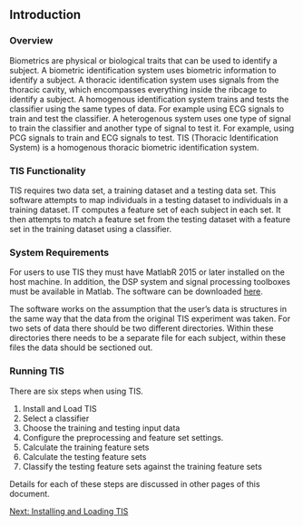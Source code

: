 ## Introduction 

### Overview
	
Biometrics are physical or biological traits that can be used to identify a subject. A biometric identification system uses biometric information to identify a subject. A thoracic identification system uses signals from the thoracic cavity, which encompasses everything inside the ribcage to identify a subject. A homogenous identification system trains and tests the classifier using the same types of data. For example using ECG signals to train and test the classifier. A heterogenous system uses one type of signal to train the classifier and another type of signal to test it. For example, using PCG signals to train and ECG signals to test. TIS (Thoracic Identification System) is a homogenous thoracic biometric identification system.
 
### TIS Functionality

TIS requires two data set, a training dataset and a testing data set.  This software attempts to map individuals in a testing dataset to individuals in a training dataset.  IT computes a feature set of each subject in each set. It then attempts to match a feature set from the testing dataset with a feature set in the training dataset using a classifier. 
 
### System Requirements

For users to use TIS they must have MatlabR 2015 or later installed on the host machine. In addition, the DSP system and signal processing toolboxes must be available in Matlab.  The software can be downloaded [here](http://github.com/erimcg/TIS). 

The software works on the assumption that the user’s data is structures in the same way that the data from the original TIS experiment was taken. For two sets of data there should be two different directories. Within these directories there needs to be a separate file for each subject, within these files the data should be sectioned out.

### Running TIS

There are six steps when using TIS. 

1. Install and Load TIS
2. Select a classifier
3. Choose the training and testing input data 
4. Configure the preprocessing and feature set settings. 
5. Calculate the training feature sets 
6. Calculate the testing feature sets 
7. Classify the testing feature sets against the training feature sets 

Details for each of these steps are discussed in other pages of this document.

[Next: Installing and Loading TIS](Loading-TIS.md)
